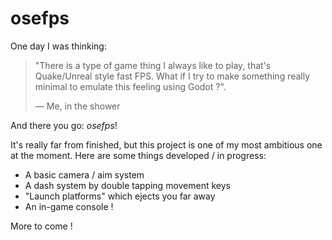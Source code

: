 # osefps

One day I was thinking:

> "There is a type of game thing I always like to play, that's Quake/Unreal style fast FPS. What if I try to make something really minimal to emulate this feeling using Godot ?".
>
> &mdash; Me, in the shower

And there you go: *osefps*!

It's really far from finished, but this project is one of my most ambitious one at the moment.
Here are some things developed / in progress:

- A basic camera / aim system
- A dash system by double tapping movement keys
- "Launch platforms" which ejects you far away
- An in-game console !

More to come !
